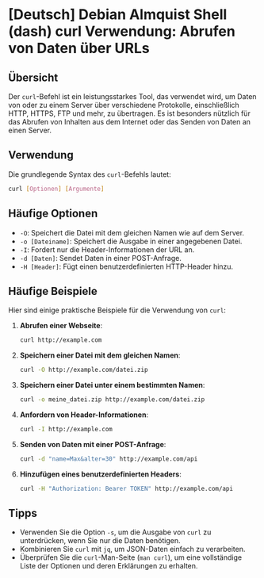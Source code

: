 # [Deutsch] Debian Almquist Shell (dash) curl Verwendung: Abrufen von Daten über URLs

## Übersicht
Der `curl`-Befehl ist ein leistungsstarkes Tool, das verwendet wird, um Daten von oder zu einem Server über verschiedene Protokolle, einschließlich HTTP, HTTPS, FTP und mehr, zu übertragen. Es ist besonders nützlich für das Abrufen von Inhalten aus dem Internet oder das Senden von Daten an einen Server.

## Verwendung
Die grundlegende Syntax des `curl`-Befehls lautet:

```bash
curl [Optionen] [Argumente]
```

## Häufige Optionen
- `-O`: Speichert die Datei mit dem gleichen Namen wie auf dem Server.
- `-o [Dateiname]`: Speichert die Ausgabe in einer angegebenen Datei.
- `-I`: Fordert nur die Header-Informationen der URL an.
- `-d [Daten]`: Sendet Daten in einer POST-Anfrage.
- `-H [Header]`: Fügt einen benutzerdefinierten HTTP-Header hinzu.

## Häufige Beispiele
Hier sind einige praktische Beispiele für die Verwendung von `curl`:

1. **Abrufen einer Webseite**:
   ```bash
   curl http://example.com
   ```

2. **Speichern einer Datei mit dem gleichen Namen**:
   ```bash
   curl -O http://example.com/datei.zip
   ```

3. **Speichern einer Datei unter einem bestimmten Namen**:
   ```bash
   curl -o meine_datei.zip http://example.com/datei.zip
   ```

4. **Anfordern von Header-Informationen**:
   ```bash
   curl -I http://example.com
   ```

5. **Senden von Daten mit einer POST-Anfrage**:
   ```bash
   curl -d "name=Max&alter=30" http://example.com/api
   ```

6. **Hinzufügen eines benutzerdefinierten Headers**:
   ```bash
   curl -H "Authorization: Bearer TOKEN" http://example.com/api
   ```

## Tipps
- Verwenden Sie die Option `-s`, um die Ausgabe von `curl` zu unterdrücken, wenn Sie nur die Daten benötigen.
- Kombinieren Sie `curl` mit `jq`, um JSON-Daten einfach zu verarbeiten.
- Überprüfen Sie die `curl`-Man-Seite (`man curl`), um eine vollständige Liste der Optionen und deren Erklärungen zu erhalten.